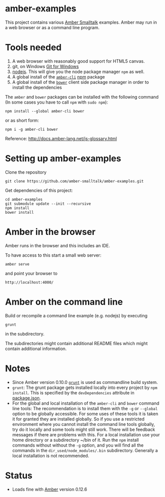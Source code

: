 amber-examples
==============

This project contains various [Amber Smalltalk](http://amber-lang.net/)  examples. Amber may run in a web browser or as a command line program.


Tools needed
=============

1. A web browser with reasonably good support for HTML5 canvas.
2. git, on Windows [Git for Windows](http://msysgit.github.com/)
3. [nodejs](http://www.nodejs.org/). This will give you the node package manager `npm` as well.
4. A global install of the [`amber-cli`](http://amber-lang.net/) [npm](http://npmjs.org/) package
5. A global install of the [`bower`](http://bower.io/) client side package manager in order to install the dependencies

The `amber` and `bower` packages can be installed with the following command (In some cases you have to call `npm` with `sudo npm`):

    npm install --global amber-cli bower

or as short form:

    npm i -g amber-cli bower
    

Reference: http://docs.amber-lang.net/js-glossary.html


Setting up amber-examples 
==========================

Clone the repository 

    git clone https://github.com/amber-smalltalk/amber-examples.git

Get dependencies of this project:

    cd amber-examples 
    git submodule update --init --recursive
    npm install
    bower install


Amber in the browser  
==========================

Amber runs in the browser and this includes an IDE. 

To have access to this start a small web server:

`amber serve`

and point your browser to

`http://localhost:4000/`


Amber on the command line 
====================================================


Build or recompile a command line example  (e.g. nodejs) by executing 

`grunt`

in the subdirectory.

The subdirectories might contain additional README files which might contain additional information.


Notes
=====

- Since Amber version 0.10.0 [`grunt`](http://gruntjs.com/) is used as commandline build system.
- `grunt`: The grunt package gets installed locally into every project by  `npm install`. This is specified by the `devDependencies` attribute in [package.json](https://github.com/amber-smalltalk/amber-examples/blob/master/package.json).
- For the global and local installation of the `amber-cli` and `bower` command line tools: The recommendation is to install them with the `-g` or `--global` option to be globally accessible. For some uses of these tools it is  taken it for granted they are installed globally.  So if you use a restricted environment where you  cannot install the command line tools globally, try do it locally and some tools might still work. There will be feedback messages if there are problems with this. For a local installation use your home directory or a subdirectory ~/bin of it. Run the  `npm` install commands without without the `-g` option, and you will find all the commands in the `dir_used/node_modules/.bin` subdirectory. Generally a local installation is not recommended.


Status
======

- Loads fine with [Amber](https://github.com/amber-smalltalk) version 0.12.6
